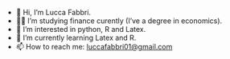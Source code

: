 - 👋 Hi, I’m Lucca Fabbri.
- 👨‍🎓 I’m studying finance curently (I’ve a degree in economics). 
- 👀 I’m interested in python, R and Latex.
- 🌱 I’m currently learning Latex and R.
- 📫 How to reach me: luccafabbri01@gmail.com

<!---
LFabbri23/LFabbri23 is a ✨ special ✨ repository because its `README.md` (this file) appears on your GitHub profile.
You can click the Preview link to take a look at your changes.
--->
